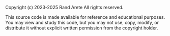 Copyright (c) 2023-2025 Rand Arete
All rights reserved.

This source code is made available for reference and educational purposes.
You may view and study this code, but you may not use, copy, modify, or
distribute it without explicit written permission from the copyright holder.
